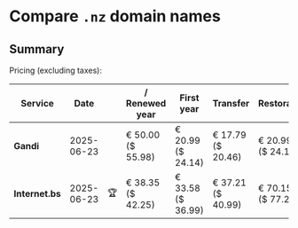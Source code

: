 # Compare `.nz` domain names

## Summary

Pricing (excluding taxes):

| Service | Date |  | / Renewed year | First year | Transfer | Restoration |
|--|--|--|--|--|--|--|
| **Gandi** | 2025-06-23 |  | € 50.00<br>($ 55.98) | € 20.99<br>($ 24.14) | € 17.79<br>($ 20.46) | € 20.99<br>($ 24.14) |
| **Internet.bs** | 2025-06-23 | 🏆 | € 38.35<br>($ 42.25) | € 33.58<br>($ 36.99) | € 37.21<br>($ 40.99) | € 70.15<br>($ 77.29) |
